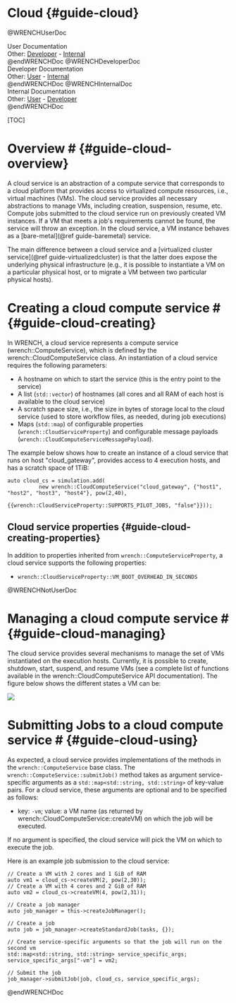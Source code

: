Cloud                        {#guide-cloud}
============

@WRENCHUserDoc <div class="doc-type">User Documentation</div><div class="doc-link">Other: <a href="../developer/guide-cloud.html">Developer</a> - <a href="../internal/guide-cloud.html">Internal</a></div> @endWRENCHDoc
@WRENCHDeveloperDoc  <div class="doc-type">Developer Documentation</div><div class="doc-link">Other: <a href="../user/guide-cloud.html">User</a> - <a href="../internal/guide-cloud.html">Internal</a></div> @endWRENCHDoc
@WRENCHInternalDoc  <div class="doc-type">Internal Documentation</div><div class="doc-link">Other: <a href="../user/guide-cloud.html">User</a> -  <a href="../developer/guide-cloud.html">Developer</a></div> @endWRENCHDoc

[TOC]

# Overview #            {#guide-cloud-overview}

A cloud service is an abstraction of a compute service that corresponds to a
cloud platform that provides access to virtualized compute resources, i.e., 
virtual machines (VMs). The cloud service provides all necessary abstractions 
to manage VMs, including creation, suspension, resume, etc. Compute jobs 
submitted to the cloud service run on previously created VM instances.
If a VM that meets a job's requirements cannot be found, the 
service will throw an exception. In the cloud service, a VM instance behaves as a
[bare-metal](@ref guide-baremetal) service.

The main difference between a cloud service and a 
[virtualized cluster service](@ref guide-virtualizedcluster) 
is that the latter does expose the underlying
physical infrastructure (e.g., it is possible to instantiate a VM on a
particular physical host, or to migrate a VM between two particular
physical hosts).


# Creating a cloud compute service #        {#guide-cloud-creating}

In WRENCH, a cloud service represents a compute service (wrench::ComputeService), 
which is defined by the wrench::CloudComputeService class. An instantiation of a cloud
service requires the following parameters:

- A hostname on which to start the service (this is the entry point to the service)
- A list (`std::vector`) of hostnames (all cores and all RAM of each host is available to the cloud service) 
- A scratch space size, i.e., the size in bytes of storage local to the cloud service (used to store
  workflow files, as needed, during job executions) 
- Maps (`std::map`) of configurable properties (`wrench::CloudServiceProperty`) and configurable message 
  payloads (`wrench::CloudComputeServiceMessagePayload`).

The example below shows how to create an instance of a cloud service that runs 
on host "cloud_gateway", provides access to 4 execution hosts, and has a scratch 
space of 1TiB:

~~~~~~~~~~~~~{.cpp}
auto cloud_cs = simulation.add(
          new wrench::CloudComputeService("cloud_gateway", {"host1", "host2", "host3", "host4"}, pow(2,40),
                                   {{wrench::CloudServiceProperty::SUPPORTS_PILOT_JOBS, "false"}}));
~~~~~~~~~~~~~

## Cloud service properties             {#guide-cloud-creating-properties}

In addition to properties inherited from `wrench::ComputeServiceProperty`, a cloud 
service supports the following properties:

- `wrench::CloudServiceProperty::VM_BOOT_OVERHEAD_IN_SECONDS`

@WRENCHNotUserDoc  

# Managing a cloud compute service #        {#guide-cloud-managing}

The cloud service provides several mechanisms to manage the set of VMs instantiated
on the execution hosts. Currently, it is possible to create, shutdown, start,
suspend, and resume VMs (see a complete list of functions available in the 
wrench::CloudComputeService API documentation). The figure below shows the different states
a VM can be:

![](images/wrench-guide-cloud-state-diagram.png)
<br/>

# Submitting Jobs to a cloud compute service #        {#guide-cloud-using}

As expected, a cloud service provides implementations of the methods
in the `wrench::ComputeService` base class. The
`wrench::ComputeService::submitJob()` method takes as argument
service-specific arguments as a `std::map<std::string, std::string>` of
key-value pairs.  For a cloud service, these arguments are optional and to be specified as follows:

  - key: `-vm`; value: a VM name (as returned by wrench::CloudComputeService::createVM)  on which the job will be executed.

If no argument is specified, the cloud service will pick the VM on which to execute
the job. 

Here is an example job submission to the cloud service:

~~~~~~~~~~~~~{.cpp}
// Create a VM with 2 cores and 1 GiB of RAM
auto vm1 = cloud_cs->createVM(2, pow(2,30));
// Create a VM with 4 cores and 2 GiB of RAM
auto vm2 = cloud_cs->createVM(4, pow(2,31));

// Create a job manager
auto job_manager = this->createJobManager();

// Create a job
auto job = job_manager->createStandardJob(tasks, {});

// Create service-specific arguments so that the job will run on the second vm
std::map<std::string, std::string> service_specific_args;
service_specific_args["-vm"] = vm2;

// Submit the job
job_manager->submitJob(job, cloud_cs, service_specific_args);
~~~~~~~~~~~~~


@endWRENCHDoc
